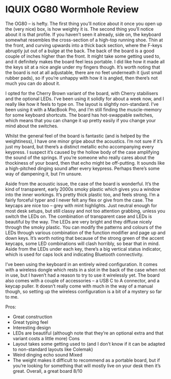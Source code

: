 # IQUIX OG80 Wormhole Review

The OG80 – is hefty. The first thing you’ll notice about it once you open up the (very nice) box, is how weighty it is. The second thing you’ll notice about it is that profile. If you haven’t seen it already, side on, the keyboard somewhat resembles the cross-section of a high-top running shoe. Thin at the front, and curving upwards into a thick back section, where the F-keys abruptly jut out of a bulge at the back. The back of the board is a good couple of inches higher than the front. It might take some getting used to, and it definitely makes the board feel less portable. I did like how it made all the keys sit at a nice angle under my fingers though. It’s worth noting that the board is not at all adjustable, there are no feet underneath it (just small rubber pads), so if you’re unhappy with how it is angled, then there’s not much you can do about it.

I opted for the Cherry Brown variant of the board, with Cherry stabilisers and the optional LEDs. I’ve been using it solidly for about a week now, and I really like how it feels to type on. The layout is slightly non-standard. I’ve been using it with a MacBook Pro, and I’m still finding the muscle-memory for some keyboard shortcuts. The board has hot-swappable switches, which means that you can change it up pretty easily if you change your mind about the switches.

Whilst the general feel of the board is fantastic (and is helped by the weightiness), I have one minor gripe about the acoustics. I’m not sure if it’s just my board, but there’s a distinct metallic echo accompanying every keypress. I suspect it’s caused by the hollow body of the case amplifying the sound of the springs. If you’re someone who really cares about the thockiness of your board, then that echo might be off-putting. It sounds like a high-pitched dinging sound after every keypress. Perhaps there’s some way of dampening it, but I’m unsure. 

Aside from the acoustic issue, the case of the board is wonderful. It’s the kind of transparent, early 2000s smoky plastic which gives you a window into the inner workings. It’s pretty thick plastic too, and feels strong. I’m a fairly forceful typer and I never felt any flex or give from the case. The keycaps are nice too – grey with mint highlights. Just neutral enough for most desk setups, but still classy and not too attention grabbing, unless you switch the LEDs on. The combination of transparent case and LEDs is beautiful by the way. The LEDs are very bright and they diffuse nicely through the smoky plastic. You can modify the patterns and colours of the LEDs through various combination of the function modifier and page up and down keys. It’s worth noting that because of the strong green of the accent keycaps, some LED combinations will clash horribly, so bear that in mind. Aside from the LEDs under each key, there’s a big vertical status indicator, which is used for caps lock and indicating Bluetooth connectivity.

I’ve been using the keyboard in an entirely wired configuration. It comes with a wireless dongle which rests in a slot in the back of the case when not in use, but I haven’t had a reason to try to use it wirelessly yet. The board also comes with a couple of accessories – a USB C to A connector, and a keycap puller. It doesn’t really come with much in the way of a manual though, so setting up the wireless configuration is a bit of a mystery so far to me.

Pros: 
-	Great construction
-	Great typing feel
-	Interesting design
-	LEDs are beautiful (although note that they’re an optional extra and that variant costs a little more)
Cons
-	Layout takes some getting used to (and I don’t know if it can be adapted to non-standard layouts like Colemak)
-	Weird dinging echo sound
Mixed
-	The weight makes it difficult to recommend as a portable board, but if you’re looking for something that will mostly live on your desk then it’s great.
Overall, a great board 8/10
